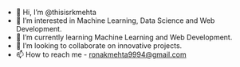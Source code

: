 - 👋 Hi, I’m @thisisrkmehta
- 👀 I’m interested in Machine Learning, Data Science and Web Development.
- 🌱 I’m currently learning Machine Learning and Web Development.
- 💞️ I’m looking to collaborate on innovative projects.
- 📫 How to reach me - ronakmehta9994@gmail.com

<!---
thisisrkmehta/thisisrkmehta is a ✨ special ✨ repository because its `README.md` (this file) appears on your GitHub profile.
You can click the Preview link to take a look at your changes.
--->
